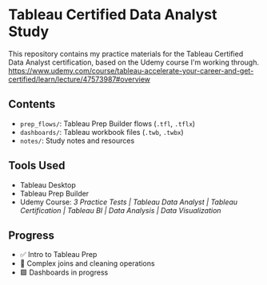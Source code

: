 # Tableau Certified Data Analyst Study

This repository contains my practice materials for the Tableau Certified Data Analyst certification, based on the Udemy course I'm working through. https://www.udemy.com/course/tableau-accelerate-your-career-and-get-certified/learn/lecture/47573987#overview

## Contents

- `prep_flows/`: Tableau Prep Builder flows (`.tfl`, `.tflx`)
- `dashboards/`: Tableau workbook files (`.twb`, `.twbx`)
- `notes/`: Study notes and resources

## Tools Used

- Tableau Desktop
- Tableau Prep Builder
- Udemy Course: *3 Practice Tests | Tableau Data Analyst | Tableau Certification | Tableau BI | Data Analysis | Data Visualization*

## Progress

- ✅ Intro to Tableau Prep
- 🔄 Complex joins and cleaning operations
- 🟩 Dashboards in progress

